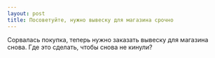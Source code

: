 ```yaml
---
layout: post 
title: Посоветуйте, нужно вывеску для магазина срочно 
--- 
```

Сорвалась покупка, теперь нужно заказать вывеску для магазина снова. Где это сделать, чтобы снова не кинули?